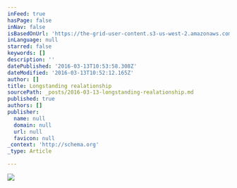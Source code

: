```yaml
---
inFeed: true
hasPage: false
inNav: false
isBasedOnUrl: 'https://the-grid-user-content.s3-us-west-2.amazonaws.com/d2c813f7-71bf-4451-9fd6-a7e043a6bacd.png'
inLanguage: null
starred: false
keywords: []
description: ''
datePublished: '2016-03-13T10:53:58.308Z'
dateModified: '2016-03-13T10:52:12.165Z'
author: []
title: Longstanding realationship
sourcePath: _posts/2016-03-13-longstanding-realationship.md
published: true
authors: []
publisher:
  name: null
  domain: null
  url: null
  favicon: null
_context: 'http://schema.org'
_type: Article

---
```

![](https://the-grid-user-content.s3-us-west-2.amazonaws.com/d2c813f7-71bf-4451-9fd6-a7e043a6bacd.png)